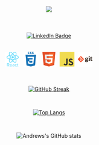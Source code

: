 <div id="header" align="center">
  <img src="https://sdk.bitmoji.com/me/sticker/V5j0WdmamtXVZHTNWMYmpCATyVeig0bGqzyNqTVZDdfNiNttvFfUVQ/20054902.png?p=dD1zO2w9ZW4.v1&size=thumbnail" width="100"/>
</div>
<div id="viewCounter" align="center">
  <img src="https://komarev.com/ghpvc/?username=acheatham87&style=flat-square&color=blue" alt=""/>
</div>

<br />
<br />

<div id="badges" align="center">
  <a href="linkedin.com/in/andrewcheatham87/">
    <img src="https://img.shields.io/badge/LinkedIn-blue?style=for-the-badge&logo=linkedin&logoColor=white" alt="LinkedIn Badge"/>
  </a>
</div>

<br />
<br />

<div id="languages" align="center">
  <img src="https://github.com/devicons/devicon/blob/master/icons/react/react-original-wordmark.svg" title="React" alt="React" width="40" height="40"/>&nbsp;
  <img src="https://github.com/devicons/devicon/blob/master/icons/css3/css3-plain-wordmark.svg"  title="CSS3" alt="CSS" width="40" height="40"/>&nbsp;
  <img src="https://github.com/devicons/devicon/blob/master/icons/html5/html5-original.svg" title="HTML5" alt="HTML" width="40" height="40"/>&nbsp;
  <img src="https://github.com/devicons/devicon/blob/master/icons/javascript/javascript-original.svg" title="JavaScript" alt="JavaScript" width="40" height="40"/>&nbsp;
  <img src="https://github.com/devicons/devicon/blob/master/icons/git/git-original-wordmark.svg" title="Git" **alt="Git" width="40" height="40"/>
</div>

<br />
<br />

<div id="stats" align="center">  
  
  [![GitHub Streak](http://github-readme-streak-stats.herokuapp.com?user=acheatham87&theme=dark&background=000000)](https://git.io/streak-stats)
  
  <br />

  [![Top Langs](https://github-readme-stats.vercel.app/api/top-langs/?username=acheatham87&layout=compact&theme=vision-friendly-dark)](https://github.com/anuraghazra/github-readme-stats)
  
  <br />

  ![Andrews's GitHub stats](https://github-readme-stats.vercel.app/api?username=acheatham87&show_icons=true&theme=radical)
    
</div>
